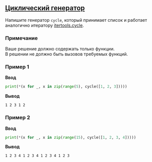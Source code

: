 ## [Циклический генератор](../../../solutions/4.3/43_i.py)

Напишите генератор `cycle`, который принимает список и работает аналогично итератору [itertools.cycle](https://docs.python.org/3/library/itertools.html#itertools.cycle).

### Примечание

Ваше решение должно содержать только функции.\
В решении не должно быть вызовов требуемых функций.

### Пример 1

__Ввод__
```python
print(*(x for _, x in zip(range(5), cycle([1, 2, 3]))))
```

__Вывод__
```plaintext
1 2 3 1 2
```

### Пример 2

__Ввод__
```python
print(*(x for _, x in zip(range(15), cycle([1, 2, 3, 4]))))
```

__Вывод__
```plaintext
1 2 3 4 1 2 3 4 1 2 3 4 1 2 3
```